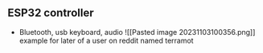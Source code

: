 ## ESP32 controller
- Bluetooth, usb keyboard, audio
	 ![[Pasted image 20231103100356.png]] example for later of a user on reddit named terramot
